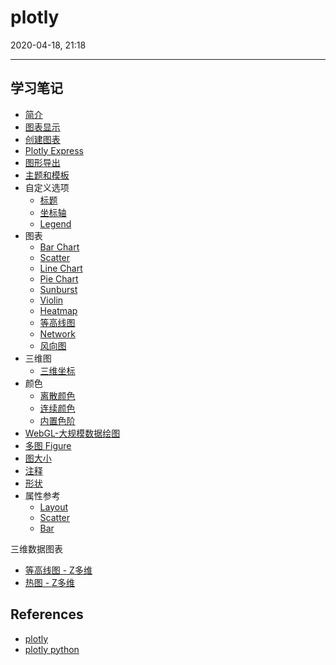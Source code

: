# plotly

2020-04-18, 21:18
***

## 学习笔记

- [简介](1_intro.md)
- [图表显示](2_display.md)
- [创建图表](3_create.md)
- [Plotly Express](4_express.md)
- [图形导出](5_output.md)
- [主题和模板](6_theme_template.md)
- 自定义选项
  - [标题](11_title.md)
  - [坐标轴](12_axes.md)
  - [Legend](13_legend.md)
- 图表
  - [Bar Chart](chart_bar.md)
  - [Scatter](chart_scatter.md)
  - [Line Chart](chart_line.md)
  - [Pie Chart](chart_pie.md)
  - [Sunburst](chart_sunburst.md)
  - [Violin](chart_violin.md)
  - [Heatmap](chart_heatmap.md)
  - [等高线图](chart_contour.md)
  - [Network](chart_network.md)
  - [风向图](chart_polarbar.md)
- 三维图
  - [三维坐标](3D_axes.md)
- 颜色
  - [离散颜色](color_discrete.md)
  - [连续颜色](color_continuous.md)
  - [内置色阶](color_builtin_color_scale.md)
- [WebGL-大规模数据绘图](webgl.md)
- [多图 Figure](15_subplot.md)
- [图大小](9_graph_size.md)
- [注释](20_annotation.md)
- [形状](23_shapes.md)
- 属性参考
  - [Layout](ref_layout.md)
  - [Scatter](ref_scatter.md)
  - [Bar](ref_bar.md)

三维数据图表

- [等高线图 - Z多维](chart_contour.md)
- [热图 - Z多维](chart_heatmap.md)


## References

- [plotly](https://plot.ly/python/getting-started/)
- [plotly python](https://plotly.com/python/)
